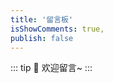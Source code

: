 ```yaml
---
title: '留言板'
isShowComments: true,
publish: false
---
```

::: tip
 :tada: 欢迎留言~
:::


<div id="container"></div>
<link rel="stylesheet" href="https://imsun.github.io/gitment/style/default.css">
<script src="https://imsun.github.io/gitment/dist/gitment.browser.js"></script>
<script>
var gitment = new Gitment({
  owner: 'jayxiaohe',
  repo: 'blog_comments',
  oauth: {
    client_id: 'd987083397f3017cd1c0',
    client_secret: '5668ff799fca28547abe3d26115fd19a683d90cd',
  },
})
gitment.render('container')
</script>